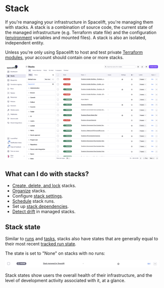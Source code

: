 # Stack

If you're managing your infrastructure in Spacelift, you're managing them with stacks. A stack is a combination of source code, the current state of the managed infrastructure (e.g. Terraform state file) and the configuration ([environment](../configuration/environment.md) variables and mounted files). A stack is also an isolated, independent entity.

Unless you're only using Spacelift to host and test private [Terraform modules](../../vendors/terraform/module-registry.md), your account should contain one or more stacks.

![Stacks list in UI](<../../assets/screenshots/stack/list/page-view.png>)

## What can I do with stacks?

- [Create, delete, and lock](./creating-a-stack.md) stacks.
- [Organize](./organizing-stacks.md) stacks.
- Configure [stack settings](./stack-settings.md).
- [Schedule](./scheduling.md) stack runs.
- Set up [stack dependencies](./stack-dependencies.md).
- [Detect drift](./drift-detection.md) in managed stacks.

## Stack state

Similar to [runs](../run/README.md) and [tasks](../run/task.md), stacks also have states that are generally equal to their most recent [tracked run state](../run/README.md#common-run-states).

The state is set to "None" on stacks with no runs:

![None state](<../../assets/screenshots/stack/list/none-state-item.png>)

Stack states show users the overall health of their infrastructure, and the level of development activity associated with it, at a glance.
